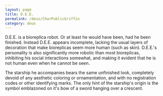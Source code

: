 ```yaml
---
layout: page
title: D.E.E.
permalink: /deus/CharPublicGriffin
category: deus
---
```

D.E.E. is a bioreplica robot.  Or at least he would have been, had he been finished.  Instead D.E.E. appears incomplete, lacking the usual layers of decoration that make bioreplicas seem more human (such as skin).  D.E.E.'s personality is also significantly more robotic than most bioreplicas, inhibiting his social interactions somewhat, and making it evident that he is not human even when he cannot be seen.

The starship he accompanies bears the same unfinished look, completely devoid of any aesthetic coloring or ornamentation, and with no registration codes or other identifying marks.  The only hint of the starship's origin is the symbol emblazoned on it's bow of a sword hanging over a crescent.
